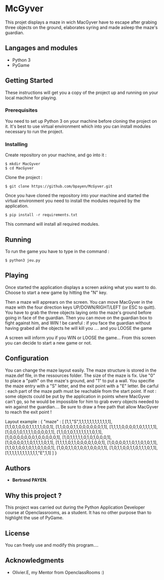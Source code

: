 # McGyver

This projet displays a maze in wich MacGyver have to escape after grabing three objects on the ground, elaborates syring and made asleep the maze's guardian.

## Langages and modules

+ Python 3
+ PyGame

## Getting Started

These instructions will get you a copy of the project up and running on your local machine for playing.

### Prerequisites

You need to set up Python 3 on your machine before cloning the project on it.
It's best to use virtual environment which into you can install modules necessary to run the project.

### Installing
Create repository on your machine, and go into it :

```
$ mkdir MacGyver
$ cd MacGyver
```

Clone the project :
```
$ git clone https://github.com/bpayen/McGyver.git
```

Once you have cloned the repository into your machine and started the virtual environment you need to install the modules required by the application.

```
$ pip install -r requirements.txt
```
 
 This command will install all required modules.

## Running

To run the game you have to type in the command :
```
$ python3 jeu.py
```

## Playing 

Once started the application displays a screen asking what you want to do.
Choose to start a new game by hitting the "N" key.

Then a maze will apprears on the screen.
You can move MacGyver in the maze with the four direction keys UP/DOWN/RIGHT/LEFT (or ESC to quitt).
You have to grab the three objects laying onto the maze's ground before going in face of the guardian.
Then you can move on the guardian box to fight against him, and WIN !
be careful : if you face the guardian without having grabed all the objects he will kill you .... and you LOOSE the game

A screen will inform you if you WIN or LOOSE the game... From this screen you can decide to start a new game or not.

## Configuration
You can change the maze layout easily. 
The maze structure is stored in the maze.def file, in the ressources folder.
The size of the maze is fix. 
Use "0" to place a "path" on the maze's ground, and "1" to put a wall.
You specifie the maze entry with a "S" letter, and the exit point with a "E" letter.
Be carful : each part of the maze path must be reachable from the start point. If not : some objects could be put by the application in points where MacGyver can't go, so he would be impossible for him to grab every objects needed to win against the guardian....
Be sure to draw a free path that allow MacGyver to reach the exit point !

Layout example : 
{ "maze" : [
			[1,1,"S",1,1,1,1,1,1,1,1,1,1,1,1],
			[1,1,0,1,0,0,0,1,1,1,1,1,0,0,1],
			[1,1,0,0,0,1,1,0,0,0,0,0,0,1,1],
			[1,1,1,1,0,0,0,0,1,0,1,1,1,1,1],
			[1,0,0,1,0,1,1,1,1,0,0,0,0,1,1],
			[1,1,0,1,0,1,1,1,1,1,1,1,0,1,1],
			[1,0,0,0,0,0,0,0,1,0,0,0,0,0,1],
			[1,0,1,1,1,1,1,0,1,0,1,0,0,0,1],
			[1,0,0,0,0,1,1,0,1,1,1,1,0,1,1],
			[1,1,1,1,0,1,1,0,0,0,0,1,0,0,1],
			[1,0,0,0,0,1,1,0,1,1,0,1,0,1,1],
			[1,1,0,1,0,0,1,0,1,1,0,1,0,0,1],
			[1,0,0,1,1,0,1,0,0,1,0,0,0,1,1],
			[1,0,1,1,0,0,1,1,0,1,1,1,0,1,1],
			[1,1,1,1,1,1,1,1,1,1,1,1,"E",1,1]
			]
}


## Authors

* **Bertrand PAYEN**.

## Why this project ?

This project was carried out during the Python Application Developer course at Openclassrooms, as a student. It has no other purpose than to highlight the use of PyGame.

## License

You can freely use and modify this program.... 

## Acknowledgments

* Olivier.E, my Mentor from OpenclassRooms :)
